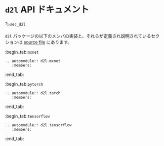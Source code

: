 # `d2l` API ドキュメント
:label:`sec_d2l`

`d2l` パッケージの以下のメンバの実装と、それらが定義され説明されているセクションは [source file](https://github.com/d2l-ai/d2l-en/tree/master/d2l) にあります。

:begin_tab:`mxnet`
```eval_rst
.. automodule:: d2l.mxnet
   :members:
```
:end_tab:

:begin_tab:`pytorch`
```eval_rst
.. automodule:: d2l.torch
   :members:
```
:end_tab:

:begin_tab:`tensorflow`
```eval_rst
.. automodule:: d2l.tensorflow
   :members:
```
:end_tab:
